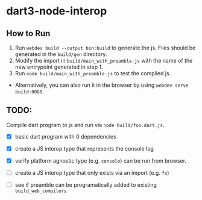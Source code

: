 # dart3-node-interop

## How to Run

1. Run `webdev build --output bin:build` to generate the js. Files should be 
   generated in the `build/gen` directory.
2. Modify the import in `build/main_with_preamble.js` with the name of the 
   new entrypoint generated in step 1.
3. Run `node build/main_with_preamble.js` to test the compiled js. 

  - Alternatively, you can also run it in the browser by using `webdev serve build:8080`.

## TODO:

Compile dart program to js and run via `node build/foo.dart.js`.

- [x] basic dart program with 0 dependencies
- [x] create a JS interop type that represents the console log
- [x] verify platform agnostic type (e.g. `console`) can be run from browser.
- [ ] create a JS interop type that only exists via an import (e.g. `fs`)

- [ ] see if preamble can be programatically added to existing `build_web_compilers`